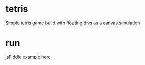 # tetris
Simple tetris game build with floating divs as a canvas simulation
# run
jsFiddle example [here](https://jsfiddle.net/miso25/8j9uk2ro/2/) 
